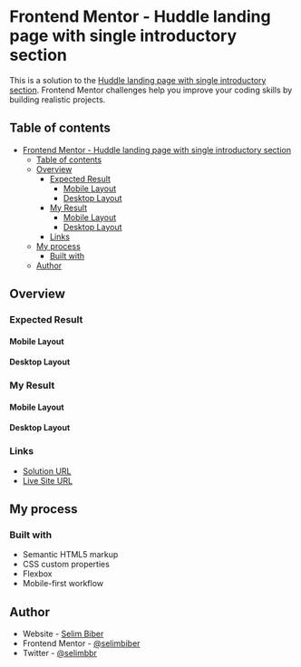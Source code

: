 # Frontend Mentor - Huddle landing page with single introductory section

This is a solution to the [Huddle landing page with single introductory section](https://www.frontendmentor.io/challenges/huddle-landing-page-with-a-single-introductory-section-B_2Wvxgi0). Frontend Mentor challenges help you improve your coding skills by building realistic projects. 

## Table of contents

- [Frontend Mentor - Huddle landing page with single introductory section](#frontend-mentor---huddle-landing-page-with-single-introductory-section)
  - [Table of contents](#table-of-contents)
  - [Overview](#overview)
    - [Expected Result](#expected-result)
      - [Mobile Layout](#mobile-layout)
      - [Desktop Layout](#desktop-layout)
    - [My Result](#my-result)
      - [Mobile Layout](#mobile-layout-1)
      - [Desktop Layout](#desktop-layout-1)
    - [Links](#links)
  - [My process](#my-process)
    - [Built with](#built-with)
  - [Author](#author)

## Overview

### Expected Result

#### Mobile Layout



#### Desktop Layout



### My Result

#### Mobile Layout



#### Desktop Layout



### Links

- [Solution URL]()
- [Live Site URL]()

## My process

### Built with

- Semantic HTML5 markup
- CSS custom properties
- Flexbox
- Mobile-first workflow

## Author

- Website - [Selim Biber](https://www.selimbiber.dev)
- Frontend Mentor - [@selimbiber](https://www.frontendmentor.io/profile/selimbiber)
- Twitter - [@selimbbr](https://www.twitter.com/selimbbr)